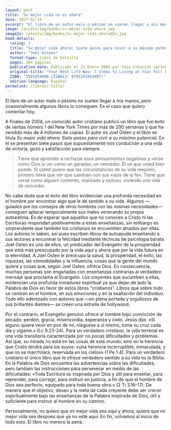 ```yaml
---
layout: post
title: "Su mejor vida no es ahora"
date: 2017-02-16
excerpt: "El libro de un autor malo o pésimo no suelen llegar a mis manos, pero ocasionalmente algunos libros lo consiguen."
image: /assets/img/books/su-mejor-vida-ahora.jpg
image2x: /assets/img/books/su-mejor-vida-ahora@2x.jpg
book-details:
  rating: 1
  title: "Su mejor vida ahora: Siete pasos para vivir a su máximo potencial"
  author: "Joel Osteen"
  format-type: Libro de bolsillo
  pages: 304 páginas
  publication-date: Publicado el 21 Enero 2005 por Casa Creación (primera publicación 1 Octubre 2004)
  original-title: "Your Best Life Now: 7 Steps to Living at Your Full Potential"
  ISBN: "1591854806 (ISBN13: 9781591854807)"
  edition-language: Español
permalink: /libros/:title/
---
```


El libro de un autor malo o pésimo no suelen llegar a mis manos, pero ocasionalmente algunos libros lo consiguen. Es el caso que quiero comentar hoy.

A finales de 2004, un conocido autor cristiano publicó un libro que fue éxito de ventas número 1 del New York Times por más de 200 semanas y que ha vendido más de 4 millones de copias. El autor es Joel Osten y el libro se titula *Su mejor vida ahora: Siete pasos para vivir a su máximo potencial*. En él se presentan siete pasos que supuestamente nos conducirán a una vida de victoria, gozo y satisfacción para siempre.

> Tiene que aprender a rechazar esos pensamientos negativos y verse como Dios lo ve: como un ganador, un vencedor. Él ve que usted bien puede. Si usted quiere que las circunstancias de su vida mejoren, primero tiene que ver que cambian con sus «ojos de la fe». Tiene que verse como alguien contento, realizado y exitoso, viviendo una vida de vencedor.

No cabe duda que el éxito del libro evidencian una profunda necesidad en el hombre por encontrar algo que le dé sentido a su vida. Algunos —guiados por los consejos de otros hombres con las mismas necesidades— consiguen aplacar temporalmente sus males venerando su propia autoestima. Es de esperar que aquellos que no conocen a Cristo ni las Escrituras respondan positivamente a estas enseñanzas, sin embargo es sorprendente que también los cristianos se encuentren atraídos por ellas. Los autores lo saben, así pues escriben libros de autoayuda enseñando a sus lectores a encontrar la felicidad mediante técnicas de psicología barata. Joel Osten es uno de ellos, un predicador del Evangelio de la prosperidad que está más preocupado por la vida aquí y ahora que por la vida futura en la eternidad. A Joel Osten le preocupa la salud, la prosperidad, el éxito, las riquezas, las comodidades y la influencia; cosas que la gente del mundo quiere y cosas que, según Joel Osten, ofrece Dios. En consecuencia, muchas personas son engañadas con enseñanzas contrarias al verdadero mensaje que proclama el Evangelio. Los creyentes que sucumben a ellas, evidencian una profunda inmadurez espiritual ya que dejan de lado la Palabra de Dios en favor de estos libros "cristianos". Libros que sobre todo se centran en el hombre, en sus emociones y en la exaltación del individuo. Todo ello aderezado con autores que —en plena portada y orgullosos de sus brillantes dientes— se creen una estrella de hollywood.

Por el contrario, el Evangelio genuino ofrece al hombre bajo convicción de pecado: perdón, gracia, misericordia, esperanza y cielo. Jesús dijo: «Si alguno quiere venir en pos de mí, niéguese a sí mismo, tome su cruz cada día y sígame.» (Lc 9.23-24). Para un verdadero cristiano, la vida terrenal es una vida transitoria caracterizada por no pocas dificultades y problemas. Así que, su mirada no está en las cosas de este mundo, sino en la herencia que Cristo tendrá para los suyos: «una herencia incorruptible, inmaculada, y que no se marchitará, reservada en los cielos» (1 Pe 1.4). Para un verdadero cristiano el único libro que le ofrece verdadero sentido a su vida es la Biblia. En la Palabra de Dios encuentra las advertencias sobre las dificultades, pero también las instrucciones para perseverar en medio de las dificultades: «Toda Escritura es inspirada por Dios y útil para enseñar, para reprender, para corregir, para instruir en justicia, a fin de que el hombre de Dios sea perfecto, equipado para toda buena obra.» (2 Ti 3.16–17). De manera que el objetivo, deseo y la meta de cada creyente debe ser crecer espiritualmente bajo las enseñanzas de la Palabra inspirada de Dios, útil y suficiente para instruir al hombre en su camino.

Personalmente, no quiero que mi mejor vida sea aquí y ahora, quiero que mi mejor vida sea después que ya no esté aquí. En fin, volvamos al inicio de todo esto. El libro no merece la pena.
